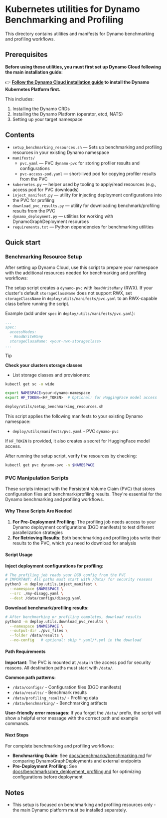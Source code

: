# Kubernetes utilities for Dynamo Benchmarking and Profiling

This directory contains utilities and manifests for Dynamo benchmarking and profiling workflows.

## Prerequisites

**Before using these utilities, you must first set up Dynamo Cloud following the main installation guide:**

👉 **[Follow the Dynamo Cloud installation guide](/docs/kubernetes/installation_guide.md) to install the Dynamo Kubernetes Platform first.**

This includes:
1. Installing the Dynamo CRDs
2. Installing the Dynamo Platform (operator, etcd, NATS)
3. Setting up your target namespace

## Contents

- `setup_benchmarking_resources.sh` — Sets up benchmarking and profiling resources in your existing Dynamo namespace
- `manifests/`
  - `pvc.yaml` — PVC `dynamo-pvc` for storing profiler results and configurations
  - `pvc-access-pod.yaml` — short‑lived pod for copying profiler results from the PVC
- `kubernetes.py` — helper used by tooling to apply/read resources (e.g., access pod for PVC downloads)
- `inject_manifest.py` — utility for injecting deployment configurations into the PVC for profiling
- `download_pvc_results.py` — utility for downloading benchmark/profiling results from the PVC
- `dynamo_deployment.py` — utilities for working with DynamoGraphDeployment resources
- `requirements.txt` — Python dependencies for benchmarking utilities

## Quick start

### Benchmarking Resource Setup

After setting up Dynamo Cloud, use this script to prepare your namespace with the additional resources needed for benchmarking and profiling workflows:

The setup script creates a `dynamo-pvc` with `ReadWriteMany` (RWX). If your cluster's default `storageClassName` does not support RWX, set `storageClassName` in `deploy/utils/manifests/pvc.yaml` to an RWX-capable class before running the script.

Example (add under `spec` in `deploy/utils/manifests/pvc.yaml`):
```yaml
...
spec:
  accessModes:
  - ReadWriteMany
  storageClassName: <your-rwx-storageclass>
...
```

> [!TIP]
> **Check your clusters storage classes**
>
> - List storage classes and provisioners:
> ```bash
> kubectl get sc -o wide
> ```

```bash
export NAMESPACE=your-dynamo-namespace
export HF_TOKEN=<HF_TOKEN>  # Optional: for HuggingFace model access

deploy/utils/setup_benchmarking_resources.sh
```

This script applies the following manifests to your existing Dynamo namespace:

- `deploy/utils/manifests/pvc.yaml` - PVC `dynamo-pvc`

If `HF_TOKEN` is provided, it also creates a secret for HuggingFace model access.

After running the setup script, verify the resources by checking:

```bash
kubectl get pvc dynamo-pvc -n $NAMESPACE
```

### PVC Manipulation Scripts

These scripts interact with the Persistent Volume Claim (PVC) that stores configuration files and benchmark/profiling results. They're essential for the Dynamo benchmarking and profiling workflows.

#### Why These Scripts Are Needed

1. **For Pre-Deployment Profiling**: The profiling job needs access to your Dynamo deployment configurations (DGD manifests) to test different parallelization strategies
2. **For Retrieving Results**: Both benchmarking and profiling jobs write their results to the PVC, which you need to download for analysis

#### Script Usage

**Inject deployment configurations for profiling:**

```bash
# The profiling job reads your DGD config from the PVC
# IMPORTANT: All paths must start with /data/ for security reasons
python3 -m deploy.utils.inject_manifest \
  --namespace $NAMESPACE \
  --src ./my-disagg.yaml \
  --dest /data/configs/disagg.yaml
```

**Download benchmark/profiling results:**

```bash
# After benchmarking or profiling completes, download results
python3 -m deploy.utils.download_pvc_results \
  --namespace $NAMESPACE \
  --output-dir ./pvc_files \
  --folder /data/results \
  --no-config   # optional: skip *.yaml/*.yml in the download
```

#### Path Requirements

**Important**: The PVC is mounted at `/data` in the access pod for security reasons. All destination paths must start with `/data/`.

**Common path patterns:**
- `/data/configs/` - Configuration files (DGD manifests)
- `/data/results/` - Benchmark results
- `/data/profiling_results/` - Profiling data
- `/data/benchmarking/` - Benchmarking artifacts

**User-friendly error messages**: If you forget the `/data/` prefix, the script will show a helpful error message with the correct path and example commands.

#### Next Steps

For complete benchmarking and profiling workflows:
- **Benchmarking Guide**: See [docs/benchmarks/benchmarking.md](../../docs/benchmarks/benchmarking.md) for comparing DynamoGraphDeployments and external endpoints
- **Pre-Deployment Profiling**: See [docs/benchmarks/pre_deployment_profiling.md](../../docs/benchmarks/pre_deployment_profiling.md) for optimizing configurations before deployment

## Notes

- This setup is focused on benchmarking and profiling resources only - the main Dynamo platform must be installed separately.
